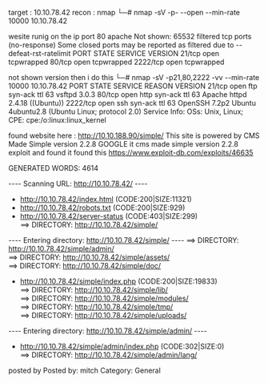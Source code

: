 target : 10.10.78.42
recon : nmap
└─# nmap -sV -p- --open --min-rate 10000 10.10.78.42 

wesite runig on the ip
port 80 apache
Not shown: 65532 filtered tcp ports (no-response)
Some closed ports may be reported as filtered due to --defeat-rst-ratelimit
PORT     STATE SERVICE    VERSION
21/tcp   open  tcpwrapped
80/tcp   open  tcpwrapped
2222/tcp open  tcpwrapped

not shown version then i do this 
└─# nmap -sV -p21,80,2222 -vv --min-rate 10000 10.10.78.42
PORT     STATE SERVICE REASON         VERSION
21/tcp   open  ftp     syn-ack ttl 63 vsftpd 3.0.3
80/tcp   open  http    syn-ack ttl 63 Apache httpd 2.4.18 ((Ubuntu))
2222/tcp open  ssh     syn-ack ttl 63 OpenSSH 7.2p2 Ubuntu 4ubuntu2.8 (Ubuntu Linux; protocol 2.0)
Service Info: OSs: Unix, Linux; CPE: cpe:/o:linux:linux_kernel

found website here : http://10.10.188.90/simple/
This site is powered by CMS Made Simple version 2.2.8 
GOOGLE it cms made simple version 2.2.8 exploit and found it
found this https://www.exploit-db.com/exploits/46635

GENERATED WORDS: 4614                                                          

---- Scanning URL: http://10.10.78.42/ ----
+ http://10.10.78.42/index.html (CODE:200|SIZE:11321)                                                    
+ http://10.10.78.42/robots.txt (CODE:200|SIZE:929)                                                      
+ http://10.10.78.42/server-status (CODE:403|SIZE:299)                                                   
==> DIRECTORY: http://10.10.78.42/simple/                                                                
                                                                                                         
---- Entering directory: http://10.10.78.42/simple/ ----
==> DIRECTORY: http://10.10.78.42/simple/admin/                                                          
==> DIRECTORY: http://10.10.78.42/simple/assets/                                                         
==> DIRECTORY: http://10.10.78.42/simple/doc/                                                            
+ http://10.10.78.42/simple/index.php (CODE:200|SIZE:19833)                                              
==> DIRECTORY: http://10.10.78.42/simple/lib/                                                            
==> DIRECTORY: http://10.10.78.42/simple/modules/                                                        
==> DIRECTORY: http://10.10.78.42/simple/tmp/                                                            
==> DIRECTORY: http://10.10.78.42/simple/uploads/                                                        
                                                                                                         
---- Entering directory: http://10.10.78.42/simple/admin/ ----
+ http://10.10.78.42/simple/admin/index.php (CODE:302|SIZE:0)                                            
==> DIRECTORY: http://10.10.78.42/simple/admin/lang/ 

posted by 
Posted by: mitch 
Category: General
